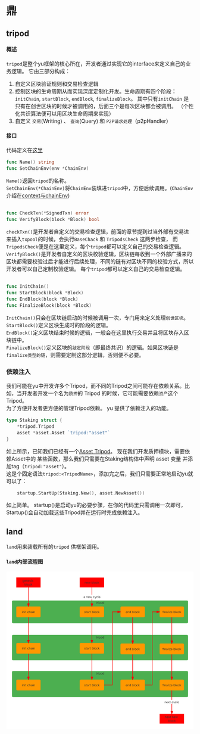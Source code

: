 # 鼎  

## tripod  
#### 概述
`tripod`是整个yu框架的核心所在，开发者通过实现它的interface来定义自己的业务逻辑。 它由三部分构成：  
1.  自定义区块验证规则和交易检查逻辑   
2.  控制区块的生命周期从而实现深度定制化开发。生命周期有四个阶段：`initChain`, `startBlock`, `endBlock`, `finalizeBlock`。 其中只有`initChain`
是只有在创世区块的时候才被调用的，后面三个是每次区块都会被调用。 （个性化共识算法便可以用区块生命周期来实现）   
3. 自定义 `交易`(Writing) 、 `查询`(Query) 和 `P2P请求处理`（p2pHandler） 
#### 接口  
代码定义在[这里](https://github.com/yu-org/yu/blob/master/core/tripod/tripod.go)

```go
func Name() string
func SetChainEnv(env *ChainEnv)
```

`Name()`返回`tripod`的名称。  
`SetChainEnv(*ChainEnv)`将`ChainEnv`装填进`tripod`中，方便后续调用。(`ChainEnv`介绍在[context与chainEnv](5.2context与chainEnv.md))

## 
```go
func CheckTxn(*SignedTxn) error
func VerifyBlock(block *Block) bool
``` 
`checkTxn()`是开发者自定义的交易检查逻辑，前面的章节提到过当外部有交易进来插入`txpool`的时候，会执行`BaseChack` 和 `TripodsCheck` 这两步检查，
而`TripodsCheck`便是在这里定义，每个`tripod`都可以定义自己的交易检查逻辑。  
`VerifyBlock()`是开发者自定义的区块校验逻辑，区块链每收到一个外部广播来的区块都需要校验过后才能进行后续处理，不同的链有对区块不同的校验方式，所以 
开发者可以自己定制校验逻辑。 每个`tripod`都可以定义自己的交易检查逻辑。

##  
```go
func InitChain() 
func StartBlock(block *Block) 
func EndBlock(block *Block) 
func FinalizeBlock(block *Block) 
```  
`InitChain()`只会在区块链启动的时候被调用一次，专门用来定义处理`创世区块`。  
`StartBlock()`定义区块生成时的阶段的逻辑。    
`EndBlock()`定义区块结束时候的逻辑，一般会在这里执行交易并且将区块存入区块链中。   
`FinalizeBlock()`定义区块的`敲定阶段`（即最终共识）的逻辑。如果区块链是`finalize类型的链`，则需要定制这部分逻辑，否则便不必要。


### 依赖注入 
我们可能在yu中开发许多个Tripod，而不同的Tripod之间可能存在依赖关系。比如，当开发者开发一个名为`质押`的 Tripod 的时候，它可能需要依赖`资产`这个 Tripod。  
为了方便开发者更方便的管理Tripod依赖。 yu 提供了依赖注入的功能。
```go
type Staking struct {
	*tripod.Tripod
	asset *asset.Asset `tripod:"asset"`
}
```  
如上所示，已知我们已经有一个[Asset Tripod](https://github.com/yu-org/yu/blob/master/apps/asset/transfer.go)。 现在我们开发质押模块，需要依赖Asset中的
某些函数，那么我们只需要在Staking结构体中声明 asset 变量 并添加tag（`tripod:"asset"`）。  
这是个固定语法`tripod:<TripodName>`，添加完之后，我们只需要正常地启动yu就可以了：   
```go
    startup.StartUp(Staking.New(), asset.NewAsset())
```
如上简单。 startup()是启动yu的必要步骤，在你的代码里只需调用一次即可， Startup()会自动加载这些Tripod并在运行时完成依赖注入。


## land  
`land`用来装载所有的`tripod` 供框架调用。
#### `land`内部流程图
![image](land内部流程图.png)

 